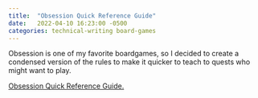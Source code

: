 ```yaml
---
title:  "Obsession Quick Reference Guide"
date:   2022-04-10 16:23:00 -0500
categories: technical-writing board-games
---
```


Obsession is one of my favorite boardgames, so I decided to create a condensed version of the rules to make it quicker to teach to quests who might want to play.

 [Obsession Quick Reference Guide.](/assets/obsession-guide.pdf)
